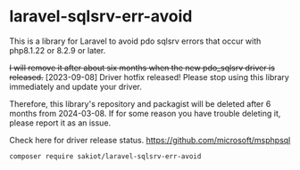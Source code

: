 # laravel-sqlsrv-err-avoid

This is a library for Laravel to avoid pdo sqlsrv errors that occur with php8.1.22 or 8.2.9 or later.

~~I will remove it after about six months when the new pdo_sqlsrv driver is released.~~
[2023-09-08] Driver hotfix released!
Please stop using this library immediately and update your driver.

Therefore, this library's repository and packagist will be deleted after 6 months from 2024-03-08.
If for some reason you have trouble deleting it, please report it as an issue.

Check here for driver release status.
https://github.com/microsoft/msphpsql

```
composer require sakiot/laravel-sqlsrv-err-avoid
```